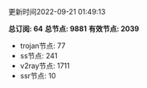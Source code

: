 更新时间2022-09-21 01:49:13

**总订阅: 64**
**总节点: 9881**
**有效节点: 2039**
- trojan节点: 77
- ss节点: 241
- v2ray节点: 1711
- ssr节点: 10
